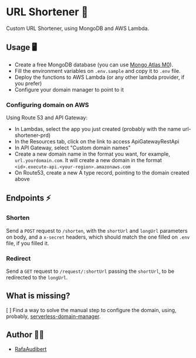 # URL Shortener 📝

Custom URL Shortener, using MongoDB and AWS Lambda.

## Usage 🖥️

* Create a free MongoDB database (you can use [Mongo Atlas M0](https://www.mongodb.com/cloud/atlas)).
* Fill the environment variables on `.env.sample` and copy it to `.env` file.
* Deploy the functions to AWS Lambda (or any other lambda provider, if you prefer)
* Configure your domain manager to point to it

### Configuring domain on AWS

Using Route 53 and API Gateway:

* In Lambdas, select the app you just created (probably with the name url-shortener-prd)
* In the Resources tab, click on the link to access ApiGatewayRestApi
* In API Gateway, select "Custom domain names"
* Create a new domain name in the format you want, for example, `url.yourdomain.com`. It will create a new domain in the format `<id>.execute-api.<your-region>.amazonaws.com`
* On Route53, create a new A type record, pointing to the domain created above

## Endpoints ⚡

### Shorten

Send a `POST` request to `/shorten`, with the `shortUrl` and `longUrl` parameters on body, and a `x-secret` headers, which should match the one filled on `.env` file, if you filled it.

### Redirect

Send a `GET` request to `/request/:shortUrl` passing the `shortUrl`, to be redirected to the `longUrl`.

## What is missing?

[ ] Find a way to solve the manual step to configure the domain, using, probably, [serverless-domain-manager](https://github.com/amplify-education/serverless-domain-manager).

## Author 🧙‍♂️

* [RafaAudibert](https://rafaaudibert.dev)
